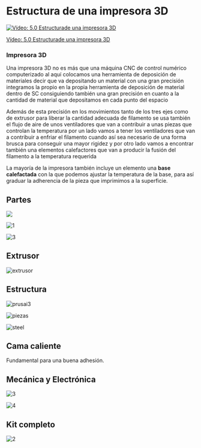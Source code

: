# Estructura de una impresora 3D

[![Vídeo: 5.0 Estructurade una impresora 3D](https://img.youtube.com/vi/6aQbd-1SY_8/0.jpg)](https://youtu.be/6aQbd-1SY_8)


[Vídeo: 5.0 Estructurade una impresora 3D](https://youtu.be/6aQbd-1SY_8)



### Impresora 3D

Una impresora 3D no es más que una máquina CNC de control numérico computerizado al aquí colocamos una herramienta de deposición de materiales decir que va depositando un material con una gran precisión integramos la propio en la propia herramienta de deposición de material dentro de SC consiguiendo también una gran precisión en cuanto a la cantidad de material que depositamos en cada punto del espacio

Además de esta precisión en los movimientos tanto de los tres ejes como de extrusor para liberar la cantidad adecuada de filamento se usa también el flujo de aire de unos ventiladores que van a contribuir a unas piezas que controlan la temperatura por un lado vamos a tener los ventiladores que van a contribuir a enfriar el filamento cuando así sea necesario de una forma brusca para conseguir una mayor rigidez y por otro lado vamos a encontrar también una elementos calefactores que van a producir la fusión del filamento a la temperatura requerida

La mayoría de la impresora también incluye un elemento una **base calefactada** con la que podemos ajustar la temperatura de la base, para así graduar la adherencia de la pieza que imprimimos a la superficie.


## Partes

![](./images/EjesImpresora.png)

![1](./images/kikai1253.jpg)

![3](./images/prusai3.png)


## Extrusor

![extrusor](./images/imagen_hotend.jpg)


## Estructura

![prusai3](./images/kit-de-piezas-plasticas-en-abs-para-impresora-3d-prusa-i3-322501-MLA20343446241_072015-F.jpg)

![piezas](./images/prusa_i3_frame_kit_yellow_parts.png)

![steel](./images/600px-PRUSA_i3_steel_3mm_lasercut_2.01d_irobri_color.jpg)

## Cama caliente

Fundamental para una buena adhesión.

## Mecánica y Electrónica

![3](./images/pack-vitaminas-completo-prusa-i3.jpg)

![4](./images/img_3948.jpg)

## Kit completo

![2](./images/EsquemaImpresora3D.png)
